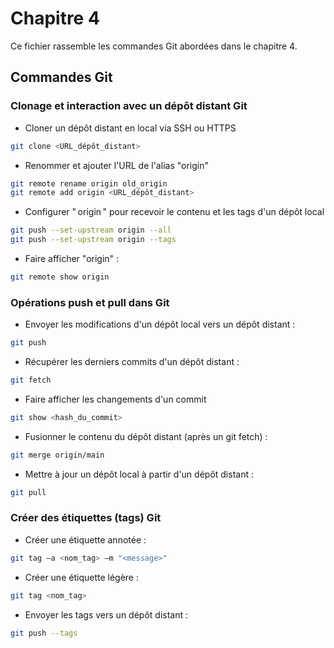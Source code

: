# Chapitre 4

Ce fichier rassemble les commandes Git abordées dans le chapitre 4.

## Commandes Git

### Clonage et interaction avec un dépôt distant Git

- Cloner un dépôt distant en local via SSH ou HTTPS

```bash
git clone <URL_dépôt_distant>
```
  
- Renommer et ajouter l'URL de l'alias "origin"

```bash
git remote rename origin old_origin
git remote add origin <URL_dépôt_distant>
```
  
- Configurer " origin " pour recevoir le contenu et les tags d'un dépôt local

```bash
git push --set-upstream origin --all
git push --set-upstream origin --tags 
```

- Faire afficher "origin" :

```bash
git remote show origin
```

### Opérations push et pull dans Git

- Envoyer les modifications d'un dépôt local vers un dépôt distant :

```bash
git push
```

- Récupérer les derniers commits d'un dépôt distant :

```bash
git fetch
```
  
- Faire afficher les changements d'un commit

```bash
git show <hash_du_commit>
```

- Fusionner le contenu du dépôt distant (après un git fetch) :

```bash
git merge origin/main
```
  
- Mettre à jour un dépôt local à partir d'un dépôt distant :

```bash
git pull
```

### Créer des étiquettes (tags) Git

- Créer une étiquette annotée :

```bash
git tag —a <nom_tag> —m "<message>"
```

- Créer une étiquette légère :

```bash
git tag <nom_tag>
```
  
- Envoyer les tags vers un dépôt distant :

```bash
git push --tags
```
